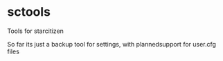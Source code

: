 # sctools
Tools for starcitizen

So far its just a backup tool for settings, with plannedsupport for user.cfg files
